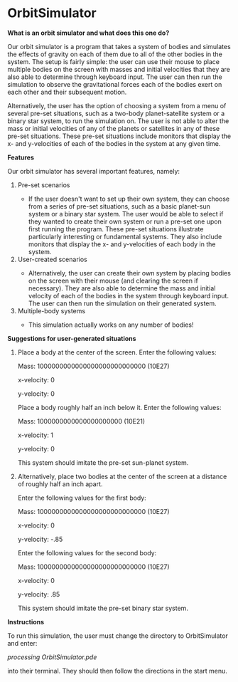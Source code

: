 # OrbitSimulator

<b>What is an orbit simulator and what does this one do?</b>

Our orbit simulator is a program that takes a system of bodies and simulates the effects of gravity on each of them due to all of the other bodies in the system. The setup is fairly simple: the user can use their mouse to place multiple bodies on the screen with masses and initial velocities that they are also able to determine through keyboard input. The user can then run the simulation to observe the gravitational forces each of the bodies exert on each other and their subsequent motion.

Alternatively, the user has the option of choosing a system from a menu of several pre-set situations, such as a two-body planet-satellite system or a binary star system, to run the simulation on. The user is not able to alter the mass or initial velocities of any of the planets or satellites in any of these pre-set situations. These pre-set situations include monitors that display the x- and y-velocities of each of the bodies in the system at any given time.

<b>Features</b>

Our orbit simulator has several important features, namely:

<ol>
  <li>Pre-set scenarios</li>
  <ul>
    <li>
      If the user doesn't want to set up their own system, they can choose from a series of pre-set situations, such as a basic planet-sun system or a binary star system. The user would be able to select if they wanted to create their own system or run a pre-set one upon first running the program. These pre-set situations  illustrate particularly interesting or fundamental systems. They  also include monitors that display the x- and y-velocities of each body in the system.
    </li>
  </ul>
  <li>User-created scenarios</li>
  <ul>
    <li>
      Alternatively, the user can create their own system by placing bodies on the screen with their mouse (and clearing the screen if necessary). They are also able to determine the mass and initial velocity of each of the bodies in the system through keyboard input. The user can then run the simulation on their generated system.
    </li>
  </ul>
  <li>Multiple-body systems</li>
  <ul>
    <li>
      This simulation actually works on any number of bodies!
    </li>
  </ul>
</ol>

<b>Suggestions for user-generated situations</b>

<ol>
  <li>
Place a body at the center of the screen. Enter the following values:

<p>Mass: 1000000000000000000000000000 (10E27)</p>
<p>x-velocity: 0</p>
<p>y-velocity: 0</p>

Place a body roughly half an inch below it. Enter the following values:

<p>Mass: 1000000000000000000000 (10E21)</p>
<p>x-velocity: 1</p>
<p>y-velocity: 0</p>

This system should imitate the pre-set sun-planet system.
</li>
<li>
Alternatively, place two bodies at the center of the screen at a distance of roughly half an inch apart.

Enter the following values for the first body:

<p>Mass: 1000000000000000000000000000 (10E27)</p>
<p>x-velocity: 0</p>
<p>y-velocity: -.85</p>

Enter the following values for the second body:

<p>Mass: 1000000000000000000000000000 (10E27)</p>
<p>x-velocity: 0</p>
<p>y-velocity: .85</p>

This system should imitate the pre-set binary star system.
</li>
</ol>

<b>Instructions</b>

To run this simulation, the user must change the directory to OrbitSimulator and enter:

<i>processing OrbitSimulator.pde</i>

into their terminal. They should then follow the directions in the start menu.
